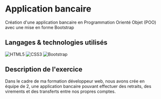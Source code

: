 # Application bancaire
Création d'une application bancaire en Programmation Orienté Objet (POO) avec une mise en forme Bootstrap

## Langages & technologies utilisés

![HTML5](https://img.shields.io/badge/-HTML5-red.svg)
![CSS3](https://img.shields.io/badge/-CSS3-green.svg)
![Bootstrap](https://img.shields.io/badge/-Bootstrap-blueviolet.svg)

## __Description de l'exercice__

Dans le cadre de ma formation développeur web, nous avons crée en équipe de 2, une application bancaire pouvant effectuer des retraits, des virements et des transferts entre nos propres comptes.
